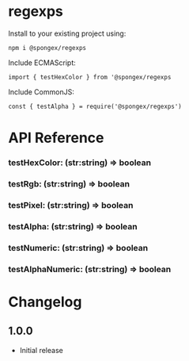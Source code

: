 # regexps

Install to your existing project using:
```
npm i @spongex/regexps
```

Include ECMAScript:
```
import { testHexColor } from '@spongex/regexps
```

Include CommonJS:
```
const { testAlpha } = require('@spongex/regexps')
```

# API Reference

### testHexColor: (str:string) => boolean

### testRgb: (str:string) => boolean

### testPixel: (str:string) => boolean

### testAlpha: (str:string) => boolean

### testNumeric: (str:string) => boolean

### testAlphaNumeric: (str:string) => boolean

# Changelog

## 1.0.0
- Initial release
